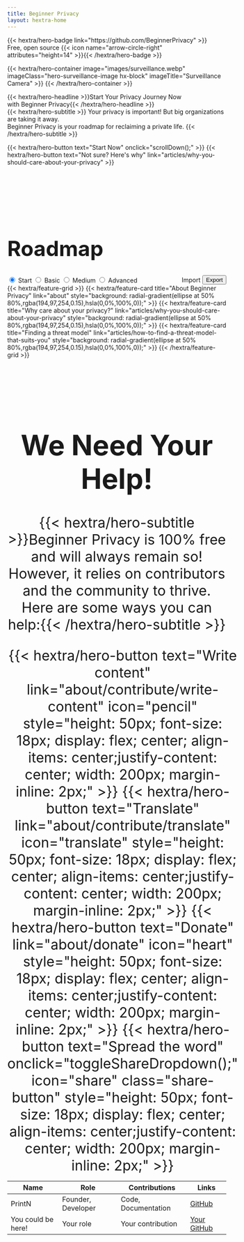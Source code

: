 ```yaml
---
title: Beginner Privacy
layout: hextra-home
---
```

<div class="hero">
  {{< hextra/hero-badge link="https://github.com/BeginnerPrivacy" >}}<div class="hx-w-2 hx-h-2 hx-rounded-full hx-bg-primary-400"></div>
    <span>Free, open source</span>
    {{< icon name="arrow-circle-right" attributes="height=14" >}}{{< /hextra/hero-badge >}}

  {{< hextra/hero-container
    image="images/surveillance.webp"
    imageClass="hero-surveillance-image hx-block"
    imageTitle="Surveillance Camera" >}}
  {{< /hextra/hero-container >}}

  <div class="hx-mt-6 hx-mb-6">
  {{< hextra/hero-headline >}}Start Your Privacy Journey Now&nbsp;<br class="sm:hx-block hx-hidden" />with Beginner Privacy{{< /hextra/hero-headline >}}
  </div>

  <div class="hero-take-quiz hx-mb-6">
  {{< hextra/hero-subtitle >}}
  Your privacy is important! But big organizations are taking it away.&nbsp;<br class="sm:hx-block hx-hidden" />Beginner Privacy is your roadmap for reclaiming a private life.
  {{< /hextra/hero-subtitle >}}
  </div>

  {{< hextra/hero-button text="Start Now" onclick="scrollDown();" >}}
  {{< hextra/hero-button text="Not sure? Here's why" link="articles/why-you-should-care-about-your-privacy" >}}
</div>

<div class="roadmap hx-mt-6" style="margin-bottom: 10rem;width: 100%; margin-top: 10rem;">
  <div>
    <h1 class="hx-font-bold" style="font-size: 3rem;">Roadmap</h1>
    <div style="display: flex; align-items: center; justify-content: space-between; flex-wrap: wrap;">
      <div class="tabs">
          <input type="radio" id="radio-start" name="tabs" value="start" checked onclick="updateRoadmap()" />
          <label class="tab" for="radio-start">Start</label>
          <input type="radio" id="radio-basic" name="tabs" value="basic" onclick="updateRoadmap()" />
          <label class="tab" for="radio-basic">Basic</label>
          <input type="radio" id="radio-medium" name="tabs" value="medium" onclick="updateRoadmap()" />
          <label class="tab" for="radio-medium">Medium</label>
          <input type="radio" id="radio-advanced" name="tabs" value="advanced" onclick="updateRoadmap()" />
          <label class="tab" for="radio-advanced">Advanced</label>
          <span class="glider"></span>
      </div>
      <div id="import-export" style="display: flex; align-items: center;">
          <label for="importFile" class="not-prose hx-font-medium hx-cursor-pointer hx-px-6 hx-py-2 hx-rounded-full hx-text-center hx-text-white hx-inline-block hx-bg-primary-600 hover:hx-bg-primary-700">
              Import
              <input type="file" id="importFile" accept=".json" style="display: none;" onchange="importCheckbox();" />
          </label>
          <button id="exportButton" style="margin-left: 5px;" class="not-prose hx-font-medium hx-cursor-pointer hx-px-6 hx-py-2 hx-rounded-full hx-text-center hx-text-white hx-inline-block hx-bg-primary-600 hover:hx-bg-primary-700" onclick="exportCheckbox();">Export</button>
      </div>
    </div>
  </div>

  <div id="roadmapContent" class="hx-mt-4">
    <div id="startContent" class="roadmap-section">
      {{< hextra/feature-grid >}}
        {{< hextra/feature-card title="About Beginner Privacy" link="about" style="background: radial-gradient(ellipse at 50% 80%,rgba(194,97,254,0.15),hsla(0,0%,100%,0));" >}}
        {{< hextra/feature-card title="Why care about your privacy?" link="articles/why-you-should-care-about-your-privacy" style="background: radial-gradient(ellipse at 50% 80%,rgba(194,97,254,0.15),hsla(0,0%,100%,0));" >}}
        {{< hextra/feature-card title="Finding a threat model" link="articles/how-to-find-a-threat-model-that-suits-you" style="background: radial-gradient(ellipse at 50% 80%,rgba(194,97,254,0.15),hsla(0,0%,100%,0));"  >}}
      {{< /hextra/feature-grid >}}
    </div>
    <div id="basicContent" class="roadmap-section" style="display:none;">
      {{< hextra/feature-grid >}}
          <!-- Row 1 -->
          {{< hextra/feature-card title="Basic Introduction" link="about/roadmap-introductions/basic" style="background: radial-gradient(ellipse at 50% 80%,rgba(97, 254, 176, 0.15),hsla(0,0%,100%,0));" >}}
          {{< hextra/feature-card title="Strong Passwords" link="articles/how-to-create-strong-passwords-and-store-them-securely" style="background: radial-gradient(ellipse at 50% 80%,rgba(97, 254, 176, 0.15),hsla(0,0%,100%,0));" >}}
          {{< hextra/feature-card title="Two-Factor Authentication (2FA)" link="articles/two-factor-authentication-and-why-you-need-it" style="background: radial-gradient(ellipse at 50% 80%,rgba(97, 254, 176, 0.15),hsla(0,0%,100%,0));" >}}
          {{< hextra/feature-card title="Limit information shared" link="articles/limit-the-personal-information-you-share-online" style="background: radial-gradient(ellipse at 50% 80%,rgba(97, 254, 176, 0.15),hsla(0,0%,100%,0));" >}}
          {{< hextra/feature-card title="Private Browser" link="articles/why-you-need-a-private-browser-to-protect-yourself" style="background: radial-gradient(ellipse at 50% 80%,rgba(97, 254, 176, 0.15),hsla(0,0%,100%,0));" >}}
          <!-- Row 2 -->
          {{< hextra/feature-card title="Private Email" link="articles/protect-your-communication-with-a-private-email" style="background: radial-gradient(ellipse at 50% 80%,rgba(97, 254, 176, 0.15),hsla(0,0%,100%,0));" >}}
          {{< hextra/feature-card title="Desktop Privacy Settings" link="articles/desktop-settings-to-change-for-better-privacy" style="background: radial-gradient(ellipse at 50% 80%,rgba(97, 254, 176, 0.15),hsla(0,0%,100%,0));" >}}
          {{< hextra/feature-card title="Mobile Privacy Settings" link="articles/change-these-mobile-settings-for-better-privacy" style="background: radial-gradient(ellipse at 50% 80%,rgba(97, 254, 176, 0.15),hsla(0,0%,100%,0));" >}}
          {{< hextra/feature-card title="Virtual Private Network (VPN)" link="articles/what-is-a-vpn-and-should-you-use-one" style="background: radial-gradient(ellipse at 50% 80%,rgba(97, 254, 176, 0.15),hsla(0,0%,100%,0));" >}}
          {{< hextra/feature-card title="Private Search Engine" link="articles/searching-safely-with-a-privacy-focused-search-engine" style="background: radial-gradient(ellipse at 50% 80%,rgba(97, 254, 176, 0.15),hsla(0,0%,100%,0));" >}}
          <!-- Row 3 -->
          {{< hextra/feature-card title="Secure Messaging" style="background: radial-gradient(ellipse at 50% 80%,rgba(97, 254, 176, 0.15),hsla(0,0%,100%,0));" >}}
          {{< hextra/feature-card title="Something missing? Contribute!" link="about/contribute/write-content/" contributeCard="true" style="background: radial-gradient(ellipse at 50% 80%,rgba(97, 254, 176, 0.15),hsla(0,0%,100%,0));" >}}
      {{< /hextra/feature-grid >}}
    </div>
    <div id="mediumContent" class="roadmap-section" style="display:none;">
      {{< hextra/feature-grid >}}
        <!-- Row 1 -->
        {{< hextra/feature-card title="Medium Introduction" link="about/roadmap-introductions/medium" style="background: radial-gradient(ellipse at 50% 80%,rgba(254, 225, 97, 0.15),hsla(0,0%,100%,0));" >}}
        {{< hextra/feature-card title="Free and Open Source Software" style="background: radial-gradient(ellipse at 50% 80%,rgba(254, 225, 97, 0.15),hsla(0,0%,100%,0));" >}}
        {{< hextra/feature-card title="Switch to Linux" style="background: radial-gradient(ellipse at 50% 80%,rgba(254, 225, 97, 0.15),hsla(0,0%,100%,0));" >}}
        {{< hextra/feature-card title="Social Media Frontends" style="background: radial-gradient(ellipse at 50% 80%,rgba(254, 225, 97, 0.15),hsla(0,0%,100%,0));" >}}
        {{< hextra/feature-card title="Removal from Data Brokers" style="background: radial-gradient(ellipse at 50% 80%,rgba(254, 225, 97, 0.15),hsla(0,0%,100%,0));" >}}
        <!-- Row 2 -->
        {{< hextra/feature-card invisibleFiller="true" >}}
        {{< hextra/feature-card title="Something missing? Contribute!" link="about/contribute/write-content/" contributeCard="true" style="background: radial-gradient(ellipse at 50% 80%,rgba(254, 225, 97, 0.15),hsla(0,0%,100%,0));" >}}
        {{< hextra/feature-card title="Basic OpSec" style="background: radial-gradient(ellipse at 50% 80%,rgba(254, 225, 97, 0.15),hsla(0,0%,100%,0));" >}}
        {{< hextra/feature-card title="What is Tor?" style="background: radial-gradient(ellipse at 50% 80%,rgba(254, 225, 97, 0.15),hsla(0,0%,100%,0));" >}}
        {{< hextra/feature-card title="Encrypted DNS" style="background: radial-gradient(ellipse at 50% 80%,rgba(254, 225, 97, 0.15),hsla(0,0%,100%,0));" >}}
      {{< /hextra/feature-grid >}}
    </div>
    <div id="advancedContent" class="roadmap-section" style="display:none;">
      {{< hextra/feature-grid >}}
        <!-- Row 1 -->
        {{< hextra/feature-card title="Advanced Introduction" link="about/roadmap-introductions/advanced" style="background: radial-gradient(ellipse at 50% 80%,rgba(254, 128, 97, 0.15),hsla(0,0%,100%,0));" >}}
        {{< hextra/feature-card title="Desktop Operating System" style="background: radial-gradient(ellipse at 50% 80%,rgba(254, 128, 97, 0.15),hsla(0,0%,100%,0));" >}}
        {{< hextra/feature-card title="Mobile Operating System" style="background: radial-gradient(ellipse at 50% 80%,rgba(254, 128, 97, 0.15),hsla(0,0%,100%,0));" >}}
        {{< hextra/feature-card title="Self-Hosting" style="background: radial-gradient(ellipse at 50% 80%,rgba(254, 128, 97, 0.15),hsla(0,0%,100%,0));" >}}
        {{< hextra/feature-card title="Cryptocurrency" style="background: radial-gradient(ellipse at 50% 80%,rgba(254, 128, 97, 0.15),hsla(0,0%,100%,0));" >}}
        <!-- Row 2 -->
        {{< hextra/feature-card title="Advanced OpSec" style="background: radial-gradient(ellipse at 50% 80%,rgba(254, 128, 97, 0.15),hsla(0,0%,100%,0));" >}}
        {{< hextra/feature-card title="What is I2P?" style="background: radial-gradient(ellipse at 50% 80%,rgba(254, 128, 97, 0.15),hsla(0,0%,100%,0));" >}}
        {{< hextra/feature-card title="Avoiding Honeypots" style="background: radial-gradient(ellipse at 50% 80%,rgba(254, 128, 97, 0.15),hsla(0,0%,100%,0));" >}}
        {{< hextra/feature-card title="Encrypting Everything" style="background: radial-gradient(ellipse at 50% 80%,rgba(254, 128, 97, 0.15),hsla(0,0%,100%,0));" >}}
        {{< hextra/feature-card title="Acquiring crypto" style="background: radial-gradient(ellipse at 50% 80%,rgba(254, 128, 97, 0.15),hsla(0,0%,100%,0));" >}}
        <!-- Row 3 -->        
        {{< hextra/feature-card title="Something missing? Contribute!" link="about/contribute/write-content/" contributeCard="true" style="background: radial-gradient(ellipse at 50% 80%,rgba(254, 128, 97, 0.15),hsla(0,0%,100%,0));" >}}
      {{< /hextra/feature-grid >}}
    </div>
  </div>
</div>

<div id="contributors" class="hx-mt-16" style="width: 100%; text-align: center; font-size: 2rem;">
    <h1 class="hx-font-bold">We Need Your Help!</h1>
    {{< hextra/hero-subtitle >}}Beginner Privacy is 100% free and will always remain so! However, it relies on contributors and the community to thrive.<br>Here are some ways you can help:{{< /hextra/hero-subtitle >}}
    <div style="display: inline-flex; flex-wrap: wrap; justify-content: center; margin-top: 2rem;">
        {{< hextra/hero-button text="Write content" link="about/contribute/write-content" icon="pencil" style="height: 50px; font-size: 18px; display: flex; center; align-items: center;justify-content: center; width: 200px; margin-inline: 2px;" >}}
        {{< hextra/hero-button text="Translate" link="about/contribute/translate" icon="translate" style="height: 50px; font-size: 18px; display: flex; center; align-items: center;justify-content: center; width: 200px; margin-inline: 2px;" >}}
        {{< hextra/hero-button text="Donate" link="about/donate" icon="heart" style="height: 50px; font-size: 18px; display: flex; center; align-items: center;justify-content: center; width: 200px; margin-inline: 2px;" >}}
        {{< hextra/hero-button text="Spread the word" onclick="toggleShareDropdown();" icon="share" class="share-button" style="height: 50px; font-size: 18px; display: flex; center; align-items: center;justify-content: center; width: 200px; margin-inline: 2px;" >}}
        <div id="shareDropdown" class="dropdown-content" style="display: none; position: absolute; background-color: white; color: black; padding: 10px; box-shadow: 0px 8px 16px 0px rgba(0,0,0,0.2); font-size: 20px; border-radius: 10px; margin-top: 55px;">
          <a href="https://www.reddit.com/login/?dest=https%3A%2F%2Fwww.reddit.com%2Fsubmit%3Furl%3Dhttps%253A%252F%252Fbeginnerprivacy.com%26title%3DStart%2BYour%2BPrivacy%2BJourney%2BToday%2521" target="_blank" style="padding-inline: 5px;">Reddit</a>
          <a href="https://www.facebook.com/sharer/sharer.php?u=https://beginnerprivacy.com" target="_blank" style="padding-inline: 5px;">Facebook</a>
          <a href="https://x.com/intent/post?text=Start%20Your%20Privacy%20Journey%20Today!&url=https%3A%2F%2Fbeginnerprivacy.com&mx=2" target="_blank" style="padding-inline: 5px;">𝕏 (Twitter)</a>
          <a href="https://www.linkedin.com/uas/login?session_redirect=https%3A%2F%2Fwww.linkedin.com%2FshareArticle%3Fmini%3Dtrue%26url%3Dhttps%3A%2F%2Fbeginnerprivacy.com%26title%3DStart%2BYour%2BPrivacy%2BJourney%2BToday%21" target="_blank" style="padding-inline: 5px;">LinkedIn</a>
        </div>
    </div>
    <table>
        <thead>
            <tr>
                <th>Name</th>
                <th>Role</th>
                <th>Contributions</th>
                <th>Links</th>
            </tr>
        </thead>
        <tbody>
            <tr>
                <td data-label="Name">PrintN</td>
                <td data-label="Role">Founder, Developer</td>
                <td data-label="Contributions">Code, Documentation</td>
                <td data-label="Links"><a href="https://github.com/PrintN" target="_blank">GitHub</a></td>
            </tr>
            <tr>
                <td data-label="Name">You could be here!</td>
                <td data-label="Role">Your role</td>
                <td data-label="Contributions">Your contribution</td>
                <td data-label="Links"><a href="https://github.com/" target="_blank">Your GitHub</a></td>
            </tr>
        </tbody>
    </table>
</div>
